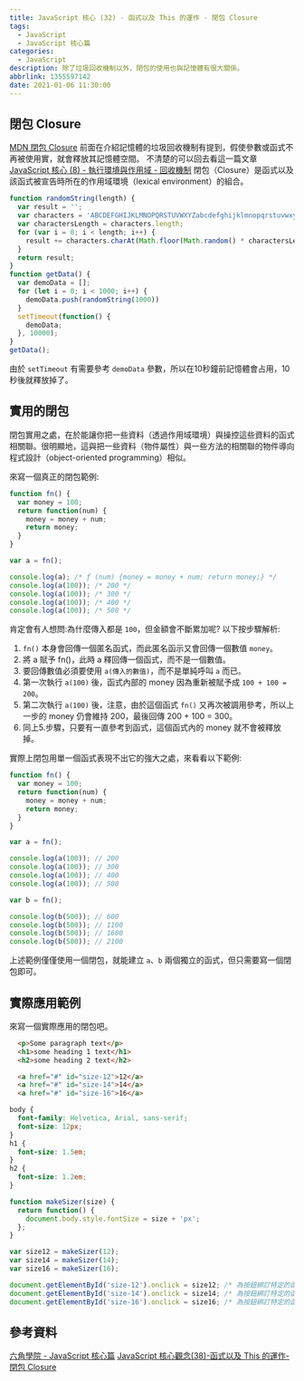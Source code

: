 ```yaml
---
title: JavaScript 核心 (32) - 函式以及 This 的運作 - 閉包 Closure
tags:
  - JavaScript
  - JavaScript 核心篇
categories:
  - JavaScript
description: 除了垃圾回收機制以外，閉包的使用也與記憶體有很大關係。
abbrlink: 1355597142
date: 2021-01-06 11:30:00
---
```

## 閉包 Closure

[MDN 閉包 Closure](https://developer.mozilla.org/zh-TW/docs/Web/JavaScript/Closures)
前面在介紹記憶體的垃圾回收機制有提到，假使參數或函式不再被使用實，就會釋放其記憶體空間。
不清楚的可以回去看這一篇文章[JavaScript 核心 (8) - 執行環境與作用域 - 回收機制](https://syj0905.github.io/javascript/20201222/3236158139/)
閉包（Closure）是函式以及該函式被宣告時所在的作用域環境（lexical environment）的組合。

``` JavaScript
function randomString(length) {
  var result = '';
  var characters = 'ABCDEFGHIJKLMNOPQRSTUVWXYZabcdefghijklmnopqrstuvwxyz0123456789';
  var charactersLength = characters.length;
  for (var i = 0; i < length; i++) {
    result += characters.charAt(Math.floor(Math.random() * charactersLength));
  }
  return result;
}
function getData() {
  var demoData = [];
  for (let i = 0; i < 1000; i++) {
    demoData.push(randomString(1000))
  }
  setTimeout(function() {
    demoData;
  }, 10000);
}
getData();
```

由於 `setTimeout` 有需要參考 `demoData` 參數，所以在10秒鐘前記憶體會占用，10秒後就釋放掉了。

## 實用的閉包

閉包實用之處，在於能讓你把一些資料（透過作用域環境）與操控這些資料的函式相關聯。很明顯地，這與把一些資料（物件屬性）與一些方法的相關聯的物件導向程式設計（object-oriented programming）相似。

來寫一個真正的閉包範例:

``` JavaScript
function fn() {
  var money = 100;
  return function(num) {
    money = money + num;
    return money;
  }
}

var a = fn();

console.log(a); /* ƒ (num) {money = money + num; return money;} */
console.log(a(100)); /* 200 */
console.log(a(100)); /* 300 */
console.log(a(100)); /* 400 */
console.log(a(100)); /* 500 */
```

肯定會有人想問:為什麼傳入都是 `100`，但金額會不斷累加呢?
以下按步驟解析:

1. `fn()` 本身會回傳一個匿名函式，而此匿名函示又會回傳一個數值 `money`。
2. 將 a 賦予 fn()，此時 a 釋回傳一個函式，而不是一個數值。
3. 要回傳數值必須要使用 `a(傳入的數值)`，而不是單純呼叫 `a` 而已。
4. 第一次執行 `a(100)` 後，函式內部的 money 因為重新被賦予成 `100 + 100 = 200`。
5. 第二次執行 `a(100)` 後，注意，由於這個函式 `fn()` 又再次被調用參考，所以上一步的 money 仍會維持 200，最後回傳 200 + 100 = 300。
6. 同上5.步驟，只要有一直參考到函式，這個函式內的 money 就不會被釋放掉。

實際上閉包用單一個函式表現不出它的強大之處，來看看以下範例:

``` JavaScript
function fn() {
  var money = 100;
  return function(num) {
    money = money + num;
    return money;
  }
}

var a = fn();

console.log(a(100)); // 200
console.log(a(100)); // 300
console.log(a(100)); // 400
console.log(a(100)); // 500

var b = fn();

console.log(b(500)); // 600
console.log(b(500)); // 1100
console.log(b(500)); // 1600
console.log(b(500)); // 2100
```

上述範例僅僅使用一個閉包，就能建立 `a`、`b` 兩個獨立的函式，但只需要寫一個閉包即可。

## 實際應用範例

來寫一個實際應用的閉包吧。

``` HTML
  <p>Some paragraph text</p>
  <h1>some heading 1 text</h1>
  <h2>some heading 2 text</h2>

  <a href="#" id="size-12">12</a>
  <a href="#" id="size-14">14</a>
  <a href="#" id="size-16">16</a>
```

``` CSS
body {
  font-family: Helvetica, Arial, sans-serif;
  font-size: 12px;
}
h1 {
  font-size: 1.5em;
}
h2 {
  font-size: 1.2em;
}
```

``` JavaScript
function makeSizer(size) {
  return function() {
    document.body.style.fontSize = size + 'px';
  };
}

var size12 = makeSizer(12);
var size14 = makeSizer(14);
var size16 = makeSizer(16);

document.getElementById('size-12').onclick = size12; /* 為按鈕綁訂特定的函式 */
document.getElementById('size-14').onclick = size14; /* 為按鈕綁訂特定的函式 */
document.getElementById('size-16').onclick = size16; /* 為按鈕綁訂特定的函式 */
```

## 參考資料

[六角學院 - JavaScript 核心篇](https://www.hexschool.com/courses/js-core.html)
[JavaScript 核心觀念(38)-函式以及 This 的運作-閉包 Closure](https://hsiangfeng.github.io/javascript/20201220/3559993634/)
